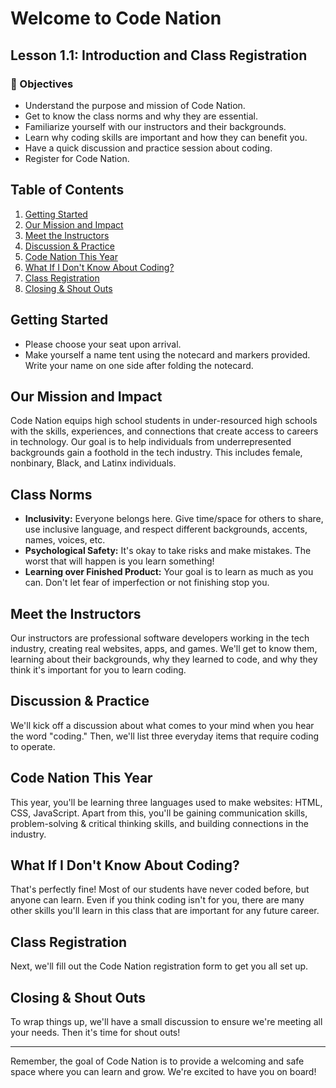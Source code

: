 # Welcome to Code Nation

## Lesson 1.1: Introduction and Class Registration

### 🎯 Objectives
- Understand the purpose and mission of Code Nation.
- Get to know the class norms and why they are essential.
- Familiarize yourself with our instructors and their backgrounds.
- Learn why coding skills are important and how they can benefit you.
- Have a quick discussion and practice session about coding.
- Register for Code Nation.

## Table of Contents

1. [Getting Started](#getting-started)
2. [Our Mission and Impact](#our-mission-and-impact)
3. [Meet the Instructors](#meet-the-instructors)
4. [Discussion & Practice](#discussion-practice)
5. [Code Nation This Year](#code-nation-this-year)
6. [What If I Don't Know About Coding?](#what-if-i-dont-know-about-coding)
7. [Class Registration](#class-registration)
8. [Closing & Shout Outs](#closing-shout-outs)

## Getting Started
- Please choose your seat upon arrival.
- Make yourself a name tent using the notecard and markers provided. Write your name on one side after folding the notecard.

## Our Mission and Impact

Code Nation equips high school students in under-resourced high schools with the skills, experiences, and connections that create access to careers in technology. Our goal is to help individuals from underrepresented backgrounds gain a foothold in the tech industry. This includes female, nonbinary, Black, and Latinx individuals.

## Class Norms

- **Inclusivity:** Everyone belongs here. Give time/space for others to share, use inclusive language, and respect different backgrounds, accents, names, voices, etc.
- **Psychological Safety:** It's okay to take risks and make mistakes. The worst that will happen is you learn something!
- **Learning over Finished Product:** Your goal is to learn as much as you can. Don't let fear of imperfection or not finishing stop you.

## Meet the Instructors

Our instructors are professional software developers working in the tech industry, creating real websites, apps, and games. We'll get to know them, learning about their backgrounds, why they learned to code, and why they think it's important for you to learn coding.

## Discussion & Practice

We'll kick off a discussion about what comes to your mind when you hear the word "coding." Then, we'll list three everyday items that require coding to operate.

## Code Nation This Year

This year, you'll be learning three languages used to make websites: HTML, CSS, JavaScript. Apart from this, you'll be gaining communication skills, problem-solving & critical thinking skills, and building connections in the industry.

## What If I Don't Know About Coding?

That's perfectly fine! Most of our students have never coded before, but anyone can learn. Even if you think coding isn't for you, there are many other skills you'll learn in this class that are important for any future career.

## Class Registration

Next, we'll fill out the Code Nation registration form to get you all set up.

## Closing & Shout Outs

To wrap things up, we'll have a small discussion to ensure we're meeting all your needs. Then it's time for shout outs!

---

Remember, the goal of Code Nation is to provide a welcoming and safe space where you can learn and grow. We're excited to have you on board!

